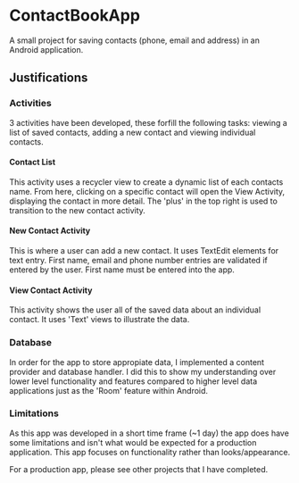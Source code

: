 # ContactBookApp
 
A small project for saving contacts (phone, email and address) in an Android application.

## Justifications

### Activities

3 activities have been developed, these forfill the following tasks: viewing a list of saved contacts, adding a new contact and viewing individual contacts.

#### Contact List

This activity uses a recycler view to create a dynamic list of each contacts name. From here, clicking on a specific contact will open the View Activity, displaying the contact in more detail. The 'plus' in the top right is used to transition to the new contact activity. 

#### New Contact Activity

This is where a user can add a new contact. It uses TextEdit elements for text entry. First name, email and phone number entries are validated if entered by the user. First name must be entered into the app.

#### View Contact Activity

This activity shows the user all of the saved data about an individual contact. It uses 'Text' views to illustrate the data.

### Database

In order for the app to store appropiate data, I implemented a content provider and database handler. I did this to show my understanding over lower level functionality and features compared to higher level data applications just as the 'Room' feature within Android.

### Limitations

As this app was developed in a short time frame (~1 day) the app does have some limitations and isn't what would be expected for a production application. This app focuses on functionality rather than looks/appearance.

For a production app, please see other projects that I have completed.
